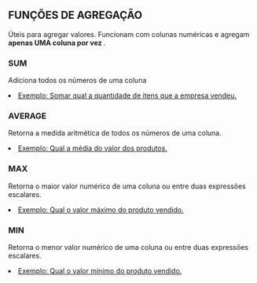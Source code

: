 ## FUNÇÕES DE AGREGAÇÃO
Úteis para agregar valores.
Funcionam com colunas numéricas e agregam <strong>apenas UMA coluna por vez </strong>.

### SUM
Adiciona todos os números de uma coluna

<li><a href="https://github.com/robsonlopesjr/powerbi-guia/blob/master/agregacao/sum/somar-qual-a-quantidade-de-itens-que-a-empresa-vendeu.pdf">Exemplo: Somar qual a quantidade de itens que a empresa vendeu.
</a></li>

### AVERAGE
Retorna a medida aritmética de todos os números de uma coluna.

<li><a href="https://github.com/robsonlopesjr/powerbi-guia/blob/master/agregacao/average/qual-a-media-do-valor-dos-produtos.pdf">Exemplo: Qual a média do valor dos produtos.
</a></li>

### MAX
Retorna o maior valor numérico de uma coluna ou entre duas expressões escalares.

<li><a href="https://github.com/robsonlopesjr/powerbi-guia/blob/master/agregacao/max/qual-o-valor-maximo-do-produto-vendido.pdf">Exemplo: Qual o valor máximo do produto vendido.
</a></li>

### MIN
Retorna o menor valor numérico de uma coluna ou entre duas expressões escalares.

<li><a href="https://github.com/robsonlopesjr/powerbi-guia/blob/master/agregacao/min/qual-o-valor-minimo-do-produto-vendido.pdf">Exemplo: Qual o valor mínimo do produto vendido.
</a></li>